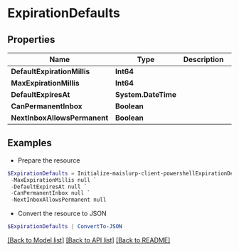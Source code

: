 # ExpirationDefaults
## Properties

Name | Type | Description | Notes
------------ | ------------- | ------------- | -------------
**DefaultExpirationMillis** | **Int64** |  | [optional] 
**MaxExpirationMillis** | **Int64** |  | [optional] 
**DefaultExpiresAt** | **System.DateTime** |  | [optional] 
**CanPermanentInbox** | **Boolean** |  | 
**NextInboxAllowsPermanent** | **Boolean** |  | 

## Examples

- Prepare the resource
```powershell
$ExpirationDefaults = Initialize-maislurp-client-powershellExpirationDefaults  -DefaultExpirationMillis null `
 -MaxExpirationMillis null `
 -DefaultExpiresAt null `
 -CanPermanentInbox null `
 -NextInboxAllowsPermanent null
```

- Convert the resource to JSON
```powershell
$ExpirationDefaults | ConvertTo-JSON
```

[[Back to Model list]](../README#documentation-for-models) [[Back to API list]](../README#documentation-for-api-endpoints) [[Back to README]](../README)


